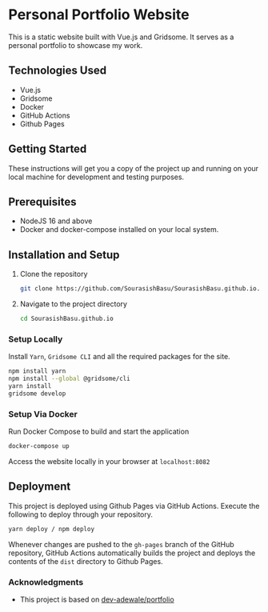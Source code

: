 # Personal Portfolio Website

This is a static website built with Vue.js and Gridsome. It serves as a personal portfolio to showcase my work.

## Technologies Used

- Vue.js
- Gridsome
- Docker
- GitHub Actions
- Github Pages

## Getting Started

These instructions will get you a copy of the project up and running on your local machine for development and testing purposes.

## Prerequisites

- NodeJS 16 and above
- Docker and docker-compose installed on your local system.

## Installation and Setup

1. Clone the repository
    ```bash
    git clone https://github.com/SourasishBasu/SourasishBasu.github.io.git
    ```

2. Navigate to the project directory
    ```bash
    cd SourasishBasu.github.io
    ```
### Setup Locally

Install `Yarn`, `Gridsome CLI` and all the required packages for the site.

```bash
npm install yarn
npm install --global @gridsome/cli
yarn install
gridsome develop
```

### Setup Via Docker

Run Docker Compose to build and start the application

```bash
docker-compose up
```

Access the website locally in your browser at `localhost:8082`

## Deployment

This project is deployed using Github Pages via GitHub Actions. Execute the following to deploy through your repository.

```bash
yarn deploy / npm deploy
```

Whenever changes are pushed to the `gh-pages` branch of the GitHub repository, GitHub Actions automatically builds the project and deploys the contents of the `dist` directory to Github Pages.

### Acknowledgments

- This project is based on [dev-adewale/portfolio](https://github.com/dev-adewale/portfolio)
